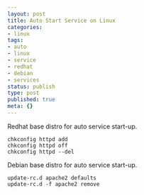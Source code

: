 ```yaml
---
layout: post
title: Auto Start Service on Linux
categories:
- linux
tags:
- auto
- linux
- service
- redhat
- debian
- services
status: publish
type: post
published: true
meta: {}
---
```

Redhat base distro for auto service start-up.

```
chkconfig httpd add 
chkconfig httpd off 
chkconfig httpd --del
```

Debian base distro for auto service start-up.

```
update-rc.d apache2 defaults 
update-rc.d -f apache2 remove
```

